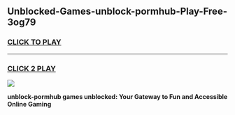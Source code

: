 
## Unblocked-Games-unblock-pormhub-Play-Free-3og79
<h3>
<a href="https://premium76.site?title=unblock-pormhub&ref=23A">CLICK TO PLAY</a></h3>
<hr>

<h3>
<a href="https://premium76.site?title=unblock-pormhub&ref=23A">CLICK 2 PLAY</a>
  
</h3>

<a href="https://premium76.site?title=unblock-pormhub&ref=23A"><img src="https://clearcache.store/games.png"></a>


**unblock-pormhub games unblocked: Your Gateway to Fun and Accessible Online Gaming**
